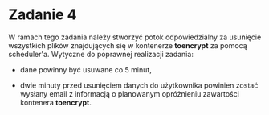 # Zadanie 4

W ramach tego zadania należy stworzyć potok odpowiedzialny za usunięcie wszystkich plików znajdujących się w kontenerze **toencrypt** za pomocą scheduler'a. Wytyczne do poprawnej realizacji zadania:

- dane powinny być usuwane co 5 minut,

- dwie minuty przed usunięciem danych do użytkownika powinien zostać wysłany email z informacją o planowanym opróżnieniu zawartości kontenera **toencrypt**.
